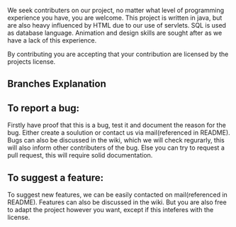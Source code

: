 We seek contributers on our project, no matter what level of programming experience you have, you are welcome. 
This project is written in java, but are also heavy influenced by HTML due to our use of servlets. SQL is used as database language.
Animation and design skills are sought after as we have a lack of this experience. 

By contributing you are accepting that your contribution are licensed by the projects license. 

Branches Explanation
----------------------



To report a bug:
--------------------------------

Firstly have proof that this is a bug, test it and document the reason for the bug. Either create a soulution or contact us via mail(referenced in README).
Bugs can also be discussed in the wiki, which we will check regurarly, this will also inform other contributers of the bug.
Else you can try to request a pull request, this will require solid documentation. 

To suggest a feature:
--------------------------------

To suggest new features, we can be easily contacted on mail(referenced in README). 
Features can also be discussed in the wiki.
But you are also free to adapt the project however you want, except if this inteferes with the license.

